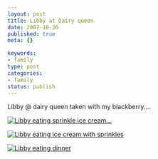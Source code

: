 ```yaml
--- 
layout: post
title: Libby at Dairy queen
date: 2007-10-26
published: true
meta: {}

keywords: 
- family
type: post
categories: 
- family
status: publish
---
```



Libby @ dairy queen taken with my blackberry....

  

[![Libby eating sprinkle ice cream...](http://media.eick.us/2011/05/1690303848_94570295e1.jpg)](http://www.flickr.com/photos/19429588@N00/1690303848/ "Libby eating sprinkle ice cream...")

  

[![Libby eating ice cream with sprinkles](http://media.eick.us/2011/05/1690307224_bc39b75345.jpg)](http://www.flickr.com/photos/19429588@N00/1690307224/ "Libby eating ice cream with sprinkles")

  

[![Libby eating dinner](http://media.eick.us/2011/05/1689338297_6d285daa8e.jpg)](http://www.flickr.com/photos/19429588@N00/1689338297/ "Libby eating dinner")

